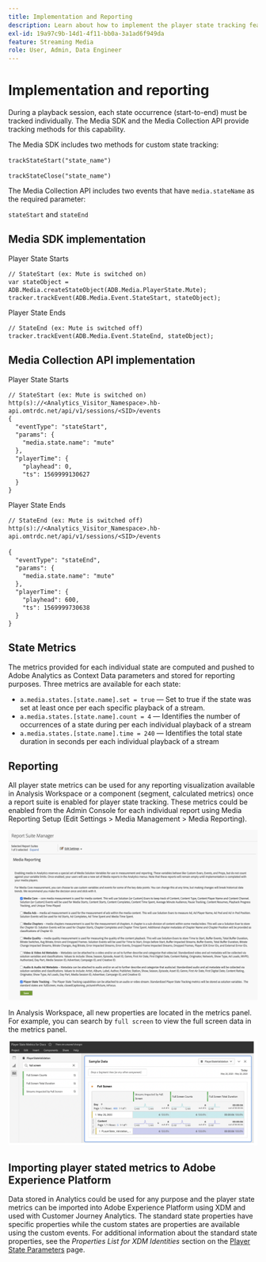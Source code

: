 ```yaml
---
title: Implementation and Reporting
description: Learn about how to implement the player state tracking feature including .
exl-id: 19a97c9b-14d1-4f11-bb0a-3a1ad6f949da
feature: Streaming Media
role: User, Admin, Data Engineer
---
```

# Implementation and reporting

During a playback session, each state occurrence (start-to-end) must be tracked individually. The Media SDK and the Media Collection API provide tracking methods for this capability.

The Media SDK includes two methods for custom state tracking:

`trackStateStart("state_name")`

`trackStateClose("state_name")`


The Media Collection API includes two events that have `media.stateName` as the required parameter:

`stateStart` and `stateEnd`

## Media SDK implementation

Player State Starts

```
// StateStart (ex: Mute is switched on)
var stateObject = ADB.Media.createStateObject(ADB.Media.PlayerState.Mute);
tracker.trackEvent(ADB.Media.Event.StateStart, stateObject);
```

Player State Ends

```
// StateEnd (ex: Mute is switched off)
tracker.trackEvent(ADB.Media.Event.StateEnd, stateObject);
```


## Media Collection API implementation

Player State Starts

```
// StateStart (ex: Mute is switched on)
http(s)://<Analytics_Visitor_Namespace>.hb-api.omtrdc.net/api/v1/sessions/<SID>/events
{
  "eventType": "stateStart",
  "params": {
    "media.state.name": "mute"
  },
  "playerTime": {
    "playhead": 0,
    "ts": 1569999130627
  }
}
```

Player State Ends

```
// StateEnd (ex: Mute is switched off)
http(s)://<Analytics_Visitor_Namespace>.hb-api.omtrdc.net/api/v1/sessions/<SID>/events

{
  "eventType": "stateEnd",
  "params": {
    "media.state.name": "mute"
  },
  "playerTime": {
    "playhead": 600,
    "ts": 1569999730638
  }
}
```

## State Metrics

The metrics provided for each individual state are computed and pushed to Adobe Analytics as Context Data parameters and stored for reporting purposes. Three metrics are available for each state:

* `a.media.states.[state.name].set = true` — Set to true if the state was set at least once per each specific playback of a stream.
* `a.media.states.[state.name].count = 4` — Identifies the number of occurrences of a state during per each individual playback of a stream
* `a.media.states.[state.name].time = 240` — Identifies the total state duration in seconds per each individual playback of a stream

## Reporting

All player state metrics can be used for any reporting visualization available in Analysis Workspace or a component (segment, calculated metrics) once a report suite is enabled for player state tracking. These metrics could be enabled from the Admin Console for each individual report using Media Reporting Setup (Edit Settings > Media Management > Media Reporting).

![](assets/report-setup.png)

In Analysis Workspace, all new properties are located in the metrics panel. For example, you can search by `full screen` to view the full screen data in the metrics panel.

![](assets/full-screen-report.png)

## Importing player stated metrics to Adobe Experience Platform

Data stored in Analytics could be used for any purpose and the player state metrics can be imported into Adobe Experience Platform using XDM and used with Customer Journey Analytics. The standard state properties have specific properties while the custom states are properties are available using the custom events. For additional information about the standard state properties, see the *Properties List for XDM Identities* section on the [Player State Parameters](/help/implementation/variables/player-state-parameters.md) page.
